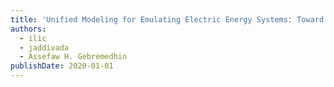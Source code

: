 ```yaml
---
title: 'Unified Modeling for Emulating Electric Energy Systems: Toward Digital Twin that Might Work'
authors:
  - ilic
  - jaddivada
  - Assefaw H. Gebremedhin
publishDate: 2020-01-01
---
```

